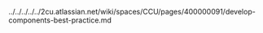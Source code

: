 ../../../../../2cu.atlassian.net/wiki/spaces/CCU/pages/400000091/develop-components-best-practice.md